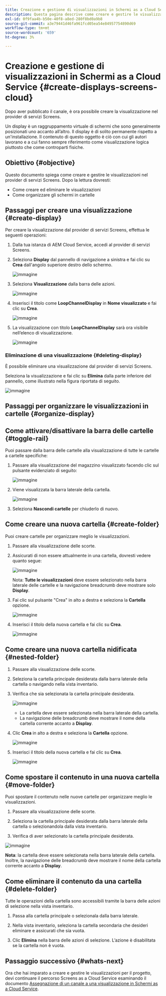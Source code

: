 ```yaml
---
title: Creazione e gestione di visualizzazioni in Schermi as a Cloud Service
description: Questa pagina descrive come creare e gestire le visualizzazioni in Screens as a Cloud Service.
exl-id: 0f9faa4b-b50e-40f8-a8ed-280f8bd0a9b8
source-git-commit: a3e79441d46fa961fcd05ea54e84957754890d69
workflow-type: tm+mt
source-wordcount: '659'
ht-degree: 3%

---
```


# Creazione e gestione di visualizzazioni in Schermi as a Cloud Service {#create-displays-screens-cloud}

Dopo aver pubblicato il canale, è ora possibile creare la visualizzazione nel provider di servizi Screens.

Un display è un raggruppamento virtuale di schermi che sono generalmente posizionati uno accanto all’altro. Il display è di solito permanente rispetto a un&#39;installazione. Il contenuto di questo oggetto è ciò con cui gli autori lavorano e a cui fanno sempre riferimento come visualizzazione logica piuttosto che come controparti fisiche.

## Obiettivo {#objective}

Questo documento spiega come creare e gestire le visualizzazioni nel provider di servizi Screens. Dopo la lettura dovresti:

* Come creare ed eliminare le visualizzazioni
* Come organizzare gli schermi in cartelle

## Passaggi per creare una visualizzazione {#create-display}

Per creare la visualizzazione dal provider di servizi Screens, effettua le seguenti operazioni:

1. Dalla tua istanza di AEM Cloud Service, accedi al provider di servizi Screens.
1. Seleziona **Display** dal pannello di navigazione a sinistra e fai clic su **Crea** dall&#39;angolo superiore destro dello schermo.

   ![immagine](/help/screens-cloud/assets/display/disp-1.png)

1. Seleziona **Visualizzazione** dalla barra delle azioni.

   ![immagine](/help/screens-cloud/assets/display/disp-2.png)

1. Inserisci il titolo come **LoopChannelDisplay** in **Nome visualizzato** e fai clic su **Crea**.

   ![immagine](/help/screens-cloud/assets/display/disp3.png)

1. La visualizzazione con titolo **LoopChannelDisplay** sarà ora visibile nell’elenco di visualizzazione.

   ![immagine](/help/screens-cloud/assets/display/disp-4.png)

### Eliminazione di una visualizzazione {#deleting-display}

È possibile eliminare una visualizzazione dal provider di servizi Screens.

Seleziona la visualizzazione e fai clic su **Elimina** dalla parte inferiore del pannello, come illustrato nella figura riportata di seguito.

![immagine](/help/screens-cloud/assets/display/disp-5.png)

## Passaggi per organizzare le visualizzazioni in cartelle {#organize-display}

## Come attivare/disattivare la barra delle cartelle {#toggle-rail}

Puoi passare dalla barra delle cartelle alla visualizzazione di tutte le cartelle a cartelle specifiche:

1. Passare alla visualizzazione del magazzino visualizzato facendo clic sul pulsante evidenziato di seguito:

   ![immagine](/help/screens-cloud/assets/display/display-inventory.png)

1. Viene visualizzata la barra laterale della cartella.

   ![immagine](/help/screens-cloud/assets/display/toggle-rail.png)

1. Seleziona **Nascondi cartelle** per chiuderlo di nuovo.

## Come creare una nuova cartella {#create-folder}

Puoi creare cartelle per organizzare meglio le visualizzazioni.

1. Passare alla visualizzazione delle scorte.
1. Assicurati di non essere attualmente in una cartella, dovresti vedere quanto segue:

   ![immagine](/help/screens-cloud/assets/display/verify-view.png)

   Nota: **Tutte le visualizzazioni** deve essere selezionato nella barra laterale delle cartelle e la navigazione breadcrumb deve mostrare solo **Display**.

1. Fai clic sul pulsante &quot;Crea&quot; in alto a destra e seleziona la **Cartella** opzione.

   ![immagine](/help/screens-cloud/assets/display/Createfolder.png)

1. Inserisci il titolo della nuova cartella e fai clic su **Crea**.

   ![immagine](/help/screens-cloud/assets/display/Createfolder2.png)

## Come creare una nuova cartella nidificata {#nested-folder}

1. Passare alla visualizzazione delle scorte.

1. Seleziona la cartella principale desiderata dalla barra laterale della cartella o navigando nella vista inventario.
1. Verifica che sia selezionata la cartella principale desiderata.

   ![immagine](/help/screens-cloud/assets/display/Nestedview.png)

   * La cartella deve essere selezionata nella barra laterale della cartella.
   * La navigazione delle breadcrumb deve mostrare il nome della cartella corrente accanto a **Display**.

1. Clic  **Crea**  in alto a destra e seleziona la **Cartella** opzione.

   ![immagine](/help/screens-cloud/assets/display/Createfolder.png)

1. Inserisci il titolo della nuova cartella e fai clic su **Crea**.

   ![immagine](/help/screens-cloud/assets/display/Createfolder2.png)

## Come spostare il contenuto in una nuova cartella {#move-folder}

Puoi spostare il contenuto nelle nuove cartelle per organizzare meglio le visualizzazioni.

1. Passare alla visualizzazione delle scorte.

1. Seleziona la cartella principale desiderata dalla barra laterale della cartella o selezionandola dalla vista inventario.

1. Verifica di aver selezionato la cartella principale desiderata.

![immagine](/help/screens-cloud/assets/display/movetofolder.png)

**Nota**: la cartella deve essere selezionata nella barra laterale della cartella. Inoltre, la navigazione delle breadcrumb deve mostrare il nome della cartella corrente accanto a **Display**.

## Come eliminare il contenuto da una cartella {#delete-folder}

Tutte le operazioni della cartella sono accessibili tramite la barra delle azioni di selezione nella vista inventario.

1. Passa alla cartella principale o selezionala dalla barra laterale.

1. Nella vista inventario, seleziona la cartella secondaria che desideri eliminare e assicurati che sia vuota.

1. Clic **Elimina** nella barra delle azioni di selezione. L’azione è disabilitata se la cartella non è vuota.


## Passaggio successivo {#whats-next}

Ora che hai imparato a creare e gestire le visualizzazioni per il progetto, devi continuare il percorso Screens as a Cloud Service esaminando il documento [Assegnazione di un canale a una visualizzazione in Schermi as a Cloud Service](https://experienceleague.adobe.com/docs/experience-manager-cloud-service/screens-as-cloud-service/create-content/assigning-channels-to-display.html?lang=en).
